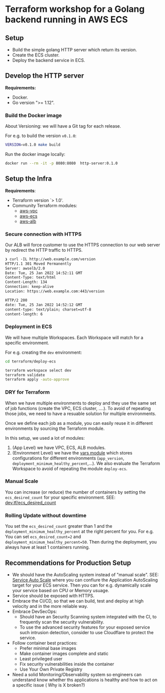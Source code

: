 # Terraform workshop for a Golang backend running in AWS ECS

## Setup

- Build the simple golang HTTP server which return its version.
- Create the ECS cluster.
- Deploy the backend service in ECS.

## Develop the HTTP server

**Requirements:**

- Docker.
- Go version ">= 1.12".

### Build the Docker image

About Versioning: we will have a Git tag for each release.

For e.g. to build the version `v0.1.0`:

```sh
VERSION=v0.1.0 make build
```

Run the docker image locally:

```sh
docker run --rm -it -p 8080:8080  http-server:0.1.0
```

## Setup the Infra

**Requirements**:

- Terraform version `> 1.0'.
- Community Terraform modules:
  - [aws-vpc](https://registry.terraform.io/modules/terraform-aws-modules/vpc/aws/latest)
  - [aws-ecs](https://registry.terraform.io/modules/terraform-aws-modules/ecs/aws/latest)
  - [aws-alb](https://registry.terraform.io/modules/terraform-aws-modules/alb/aws/latest)

### Secure connection with HTTPS

Our ALB will force customer to use the HTTPS connection to our web server by
redirect the HTTP traffic to HTTPS.

```txt
❯ curl -IL http://web.example.com/version
HTTP/1.1 301 Moved Permanently
Server: awselb/2.0
Date: Tue, 25 Jan 2022 14:52:11 GMT
Content-Type: text/html
Content-Length: 134
Connection: keep-alive
Location: https://web.example.com:443/version

HTTP/2 200 
date: Tue, 25 Jan 2022 14:52:12 GMT
content-type: text/plain; charset=utf-8
content-length: 6
```

### Deployment in ECS

We will have multiple Workspaces. Each Workspace will match for a specific environment.

For e.g. creating the `dev` environment:

```sh
cd terraform/deploy-ecs

terraform workspace select dev
terraform validate
terraform apply -auto-approve
```

### DRY for Terraform

When we have multiple environments to deploy and they use the same set of
job functions (create the VPC, ECS cluster, ....). To avoid of repeating those
jobs, we need to have a resuable solution for multiple environments.

Once we define each job as a module, you can easily reuse it in different environments
by sourcing the Terraform module.

In this setup, we used a lot of modules:

1. (App Level) we have VPC, ECS, ALB modules.
2. (Environment Level) we have the [vars module](./terraform/modules/vars) which
stores configurations for different environments (`app_version`,
`deployment_minimum_healthy_percent`,...). We also evaluate the Terraform Workspace
to avoid of repeating the module `deploy-ecs`.

### Manual Scale

You can increase (or reduce) the number of containers by setting the
`ecs_desired_count` for your specific environment.
SEE: [dev.tf/ecs_desired_count](./terraform/modules/vars/dev.tf#L4)

### Rolling Update without downtime

You set the `ecs_desired_count` greater than 1 and the `deployment_minimum_healthy_percent`
at the right percent for you. For e.g. You can set `ecs_desired_count=2` and
`deployment_minimum_healthy_percent=50`. Then during the deployment,
you always have at least 1 containers running.

## Recommendations for Production Setup

- We should have the AutoScaling system instead of "manual scale".
SEE: [Service Auto Scale](https://docs.aws.amazon.com/AmazonECS/latest/developerguide/service-auto-scaling.html)
where you can confiure the Application AutoScaling target for your
ECS service. Then you can for e.g. dynamically scale your service
based on CPU or Memory usuage.
- Service should be exposed with HTTPS.
- Embrace the CI/CD, so that we can build, test and deploy at high velocity
and in the more reliable way.
- Embrace DevSecOps:
  - Should have an Security Scanning system integrated with the CI,
  to frequently scan the security vulnerability.
  - To use the advanced security features for your exposed service
such intrusion detection, consider to use Cloudflare to protect
the service.
- Follow container best practices:
  - Prefer minimal base images
  - Make container images complete and static
  - Least privileged user
  - Fix security vulnerabilities inside the container
  - Use Your Own Private Registry
- Need a solid Monitoring/Observability system so engineers can understand
know whether ths applications is healthy and how
to act on a specific issue ( Why is X broken?)
